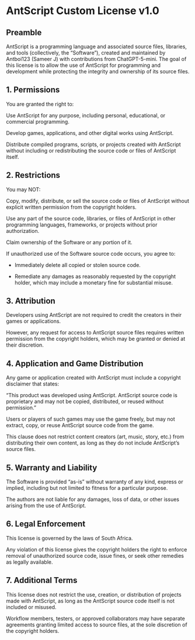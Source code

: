 # AntScript Custom License v1.0

## Preamble
AntScript is a programming language and associated source files, libraries, and tools (collectively, the “Software”), created and maintained by Antboi123 (Sameer J) with contributions from ChatGPT-5-mini. The goal of this license is to allow the use of AntScript for programming and development while protecting the integrity and ownership of its source files.

## 1. Permissions

You are granted the right to:

Use AntScript for any purpose, including personal, educational, or commercial programming.

Develop games, applications, and other digital works using AntScript.

Distribute compiled programs, scripts, or projects created with AntScript without including or redistributing the source code or files of AntScript itself.


## 2. Restrictions

You may NOT:

Copy, modify, distribute, or sell the source code or files of AntScript without explicit written permission from the copyright holders.

Use any part of the source code, libraries, or files of AntScript in other programming languages, frameworks, or projects without prior authorization.

Claim ownership of the Software or any portion of it.

If unauthorized use of the Software source code occurs, you agree to:

- Immediately delete all copied or stolen source code.

- Remediate any damages as reasonably requested by the copyright holder, which may include a monetary fine for substantial misuse.


## 3. Attribution

Developers using AntScript are not required to credit the creators in their games or applications.

However, any request for access to AntScript source files requires written permission from the copyright holders, which may be granted or denied at their discretion.


## 4. Application and Game Distribution

Any game or application created with AntScript must include a copyright disclaimer that states:

“This product was developed using AntScript. AntScript source code is proprietary and may not be copied, distributed, or reused without permission.”

Users or players of such games may use the game freely, but may not extract, copy, or reuse AntScript source code from the game.

This clause does not restrict content creators (art, music, story, etc.) from distributing their own content, as long as they do not include AntScript’s source files.


## 5. Warranty and Liability

The Software is provided “as-is” without warranty of any kind, express or implied, including but not limited to fitness for a particular purpose.

The authors are not liable for any damages, loss of data, or other issues arising from the use of AntScript.


## 6. Legal Enforcement

This license is governed by the laws of South Africa.

Any violation of this license gives the copyright holders the right to enforce removal of unauthorized source code, issue fines, or seek other remedies as legally available.


## 7. Additional Terms

This license does not restrict the use, creation, or distribution of projects made with AntScript, as long as the AntScript source code itself is not included or misused.

Workflow members, testers, or approved collaborators may have separate agreements granting limited access to source files, at the sole discretion of the copyright holders.
